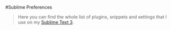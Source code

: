 #Sublime Preferences

> Here you can find the whole list of plugins, snippets and settings that I use on my [Sublime Text 3](http://www.sublimetext.com/3).


